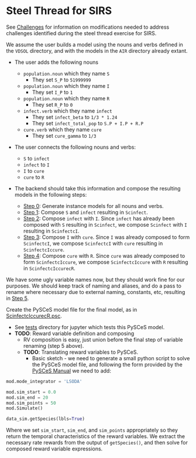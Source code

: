# Steel Thread for SIRS

See [Challenges](challenges.md) for information on modifications needed to address challenges identified during the steel thread exercise for SIRS.

We assume the user builds a model using the nouns and verbs defined in the `VDSOL` directory, and with the models in the `AIR` directory already extant.

* The user adds the following nouns
  * `population.noun` which they name `S`
    * They set `S_P` to `51999999`
  * `population.noun` which they name `I`
    * They set `I_P` to `1`
  * `population.noun` which they name `R`
    * They set `R_P` to `0`
  * `infect.verb` which they name `infect`
    * They set `infect_beta` to `1/3 * 1.24`
    * They set `infect_total_pop` to `S.P + I.P + R.P`
  * `cure.verb` which they name `cure`
    * They set `cure_gamma` to `1/3`

* The user connects the following nouns and verbs:
  * `S` to `infect`
  * `infect` to `I`
  * `I` to `cure`
  * `cure` to `R`

* The backend should take this information and compose the resulting models in the following steps:
  * [Step 0](BackendSteps/step0.json): Generate instance models for all nouns and verbs.
  * [Step 1](BackendSteps/step1.json): Compose `S` and `infect` resulting in `Scinfect`.
  * [Step 2](BackendSteps/step2.json): Compose `infect` with `I`.  Since `infect` has already been composed with `S` resulting in `Scinfect`, we compose `Scinfect` with `I` resulting in `ScinfectcI`.
  * [Step 3](BackendSteps/step3.json): Compose `I` with `cure`.  Since `I` was already composed to form `ScinfectcI`, we compose `ScinfectcI` with `cure` resulting in `ScinfectcIccure`.
  * [Step 4](BackendSteps/step4.json): Compose `cure` with `R`.  Since `cure` was already composed to form `ScinfectcIccure`, we compose `ScinfectcIccure` with `R` resulting in `ScinfectcIccurecR`.

We have some ugly variable names now, but they should work fine for our purposes.  We should keep track of naming and aliases, and do a pass to rename where necessary due to external naming, constants, etc, resulting in [Step 5](BackendSteps/step5.json).

Create the PySCeS model file for the final model, as in [ScinfectcIccurecR.psc](BackendSteps/ScinfectcIccurecR.psc).

* See [tests](tests/) directory for jupyter which tests this PySCeS model.
* **TODO**: Reward variable definition and composing
  * RV composition is easy, just union before the final step of variable renaming (step 5 above).
  * **TODO**: Translating reward variables to PySCeS.
    * Basic sketch - we need to generate a small python script to solve the PySCeS model file, and following the form provided by the [PySCeS Manual](http://pysces.sourceforge.net/docs/userguide_doc.html#time-simulation) we need to add:

```python
mod.mode_integrator = 'LSODA'

mod.sim_start = 0.0
mod.sim_end = 20
mod.sim_points = 50
mod.Simulate()

data_sim.getSpecies(lbls=True)
```

Where we set `sim_start`, `sim_end`, and `sim_points` appropriately so they return the temporal characteristics of the reward variables.  We extract the necessary rate rewards from the output of `getSpecies()`, and then solve for composed reward variable expressions.
